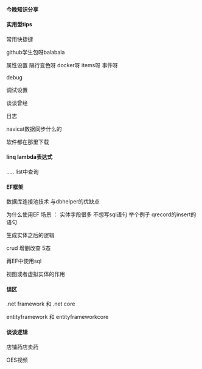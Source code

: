 #### 今晚知识分享

#### 实用型tips

常用快捷键

github学生包呀balabala

属性设置  隔行变色呀 docker呀 items呀 事件呀

debug

调试设置

谈谈曾经

日志

navicat数据同步什么的

软件都在那里下载

#### linq lambda表达式

..... list中查询

#### EF框架 

数据库连接池技术 与dbhelper的优缺点

为什么使用EF 场景 ： 实体字段很多 不想写sql语句 举个例子 qrecord的insert的语句

生成实体之后的逻辑

crud 增删改查 5态

再EF中使用sql 

视图或者虚拟实体的作用

#### 误区

.net framework 和 .net core  

entityframework 和 entityframeworkcore

#### 谈谈逻辑

店铺药店卖药

OES视频

